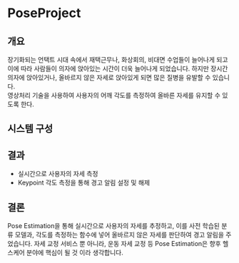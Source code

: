 # PoseProject
## 개요
장기화되는 언택트 시대 속에서 재택근무나, 화상회의, 비대면 수업들이 늘어나게 되고 이에 따라 사람들이 의자에 앉아있는 시간이 더욱 늘어나게 되었습니다. 하지만 장시간 의자에 앉아있거나, 올바르지 않은 자세로 앉아있게 되면 많은 질병을 유발할 수 있습니다.   
영상처리 기술을 사용하여 사용자의 어깨 각도를 측정하여 올바른 자세를 유지할 수 있도록 한다.

## 시스템 구성


## 결과
- 실시간으로 사용자의 자세 측정
- Keypoint 각도 측정을 통해 경고 알림 설정 및 해제  

## 결론
Pose Estimation을 통해 실시간으로 사용자의 자세를 추정하고, 이를 사전 학습된 분류 모델과, 각도를 측정하는 함수에 넣어 올바르지 않은 자세를 판단하여 경고 알림을 주었습니다. 자세 교정 서비스 뿐 아니라, 운동 자세 교정 등 Pose Estimation은 향후 헬스케어 분야에 핵심이 될 것 이라 생각합니다. 
